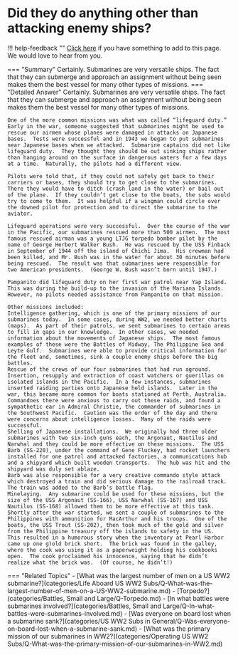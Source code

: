 # Did they do anything other than attacking enemy ships?

!!! help-feedback ""
    [Click here](https://replace.md) if you have something to add to this page. We would love to hear from you.

=== "Summary"
    Certainly. Submarines are very versatile ships. The fact that they can submerge and approach an assignment without being seen makes them the best vessel for many other types of missions.
=== "Detailed Answer"
    Certainly.  Submarines are very versatile ships.  The fact that they can submerge and approach an assignment without being seen makes them the best vessel for many other types of missions.

    One of the more common missions was what was called “lifeguard duty.”  Early in the war, someone suggested that submarines might be used to rescue our airmen whose planes were damaged in attacks on Japanese bases.  Tests were successful and in 1943 we began to put submarines near Japanese bases when we attacked.  Submarine captains did not like lifeguard duty.  They thought they should be out sinking ships rather than hanging around on the surface in dangerous waters for a few days at a time.  Naturally, the pilots had a different view.

    Pilots were told that, if they could not safely get back to their carriers or bases, they should try to get close to the submarines.  There they would have to ditch (crash land in the water) or bail out of the plane.  If they couldn’t get close to the boats, the subs would try to come to them.  It was helpful if a wingman could circle over the downed pilot for protection and to direct the submarine to the aviator.

    Lifeguard operations were very successful.  Over the course of the war in the Pacific, our submarines rescued more than 500 airmen.  The most famous rescued airman was a young LTJG torpedo bomber pilot by the name of George Herbert Walker Bush.  He was rescued by the USS Finback in September of 1944 off the island of Chichi Jima.  His crewman had been killed, and Mr. Bush was in the water for about 30 minutes before being rescued.  The result was that submarines were responsible for two American presidents.  (George W. Bush wasn’t born until 1947.)

    Pampanito did lifeguard duty on her first war patrol near Yap Island.  This was during the build-up to the invasion of the Mariana Islands.  However, no pilots needed assistance from Pampanito on that mission.

    Other missions included:
    Intelligence gathering, which is one of the primary missions of our submarines today.  In some cases, during WW2, we needed better charts (maps).  As part of their patrols, we sent submarines to certain areas to fill in gaps in our knowledge.  In other cases, we needed information about the movements of Japanese ships.  The most famous examples of these were the Battles of Midway, The Philippine Sea and Leyte Gulf.  Submarines were able to provide critical information for the fleet and, sometimes, sink a couple enemy ships before the big battles.
    Rescue of the crews of our four submarines that had run aground.
    Insertion, resupply and extraction of coast watchers or guerillas on isolated islands in the Pacific.  In a few instances, submarines inserted raiding parties onto Japanese held islands.  Later in the war, this became more common for boats stationed at Perth, Australia.  Commandoes there were anxious to carry out these raids, and found a sympathetic ear in Admiral Christie, the commander of submarines in the Southwest Pacific.  Caution was the order of the day and there were concerns about intelligence losses.  Many of the raids were successful.
    Shelling of Japanese installations.  We originally had three older submarines with two six-inch guns each, the Argonaut, Nautilus and Narwhal and they could be more effective on these missions.  The USS Barb (SS-220), under the command of Gene Fluckey, had rocket launchers installed for one patrol and attacked factories, a communications hub and a shipyard which built wooden transports.  The hub was hit and the shipyard was duly set ablaze.
    Barb was also responsible for a very creative commando style attack which destroyed a train and did serious damage to the railroad track.  The train was added to the Barb’s battle flag.
    Minelaying.  Any submarine could be used for these missions, but the size of the USS Argonaut (SS-166), USS Narwhal (SS-167) and USS Nautilus (SS-168) allowed them to be more effective at this task.
    Shortly after the war started, we sent a couple of submarines to the Philippines with ammunition for MacArthur and his troops.  One of the boats, the USS Trout (SS-202), then took much of the gold and silver from the Philippine treasury off the islands to safety in the US.  This resulted in a humorous story when the inventory at Pearl Harbor came up one g)old brick short.  The brick was found in the galley, where the cook was using it as a paperweight holding his cookbooks open.  The cook proclaimed his innocence, saying that he didn’t realize what the brick was.  (Of course, he didn’t!)
=== "Related Topics"
    - [What was the largest number of men on a US WW2 submarine?](categories/Life Aboard US WW2 Subs/Q-What-was-the-largest-number-of-men-on-a-US-WW2-submarine.md)
    - [Torpedo?](categories/Battles, Small and Large/Q-Torpedo.md)
    - [In what battles were submarines involved?](categories/Battles, Small and Large/Q-In-what-battles-were-submarines-involved.md)
    - [Was everyone on board lost when a submarine sank?](categories/US WW2 Subs in General/Q-Was-everyone-on-board-lost-when-a-submarine-sank.md)
    - [What was the primary mission of our submarines in WW2?](categories/Operating US WW2 Subs/Q-What-was-the-primary-mission-of-our-submarines-in-WW2.md)
